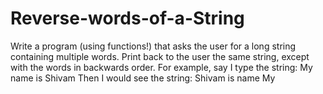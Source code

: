 # Reverse-words-of-a-String
Write a program (using functions!) that asks the user for a long string containing multiple words. Print back to the user the same string, except with the words in backwards order. For example, say I type the string:    My name is Shivam  Then I would see the string:    Shivam is name My
